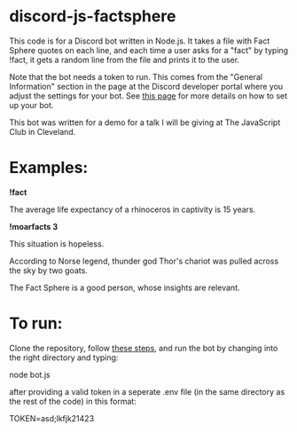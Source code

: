 # discord-js-factsphere

This code is for a Discord bot written in Node.js. It takes a file with Fact Sphere quotes on each line, and each time a user asks for a "fact" by typing !fact, it gets a random line from the file and prints it to the user. 

Note that the bot needs a token to run. This comes from the "General Information" section in the page at the Discord developer portal where you adjust the settings for your bot. See [this page](https://discordpy.readthedocs.io/en/latest/discord.html) for more details on how to set up your bot.

This bot was written for a demo for a talk I will be giving at The JavaScript Club in Cleveland.

# Examples: 

   **!fact**
   
   The average life expectancy of a rhinoceros in captivity is 15 years.
  
  **!moarfacts 3**
  
  This situation is hopeless.
  
  According to Norse legend, thunder god Thor's chariot was pulled across the sky by two goats.
  
  The Fact Sphere is a good person, whose insights are relevant.

# To run: 
Clone the repository, follow [these steps](https://discordpy.readthedocs.io/en/latest/discord.html), and run the bot by changing into the right directory and typing:

  node bot.js

after providing a valid token in a seperate .env file (in the same directory as the rest of the code) in this format: 
  
  TOKEN=asd;lkfjk21423
